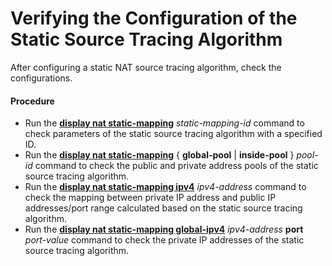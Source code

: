 Verifying the Configuration of the Static Source Tracing Algorithm
==================================================================

After configuring a static NAT source tracing algorithm, check the configurations.

#### Procedure

* Run the [**display nat static-mapping**](cmdqueryname=display+nat+static-mapping) *static-mapping-id* command to check parameters of the static source tracing algorithm with a specified ID.
* Run the [**display nat static-mapping**](cmdqueryname=display+nat+static-mapping) { **global-pool** | **inside-pool** } *pool-id* command to check the public and private address pools of the static source tracing algorithm.
* Run the [**display nat static-mapping ipv4**](cmdqueryname=display+nat+static-mapping+ipv4) *ipv4-address* command to check the mapping between private IP address and public IP addresses/port range calculated based on the static source tracing algorithm.
* Run the [**display nat static-mapping global-ipv4**](cmdqueryname=display+nat+static-mapping+global-ipv4) *ipv4-address* **port** *port-value* command to check the private IP addresses of the static source tracing algorithm.